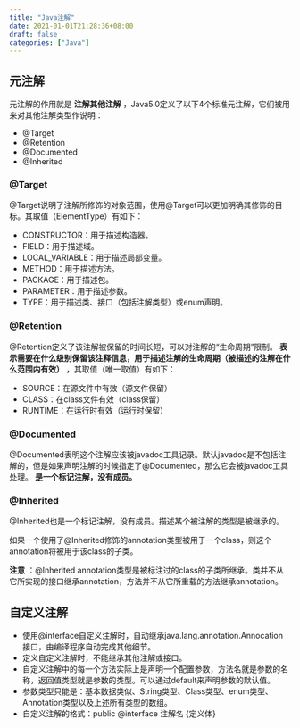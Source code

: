 ```yaml
---
title: "Java注解"
date: 2021-01-01T21:28:36+08:00
draft: false
categories: ["Java"]
---
```


## 元注解
元注解的作用就是 **注解其他注解** ，Java5.0定义了以下4个标准元注解，它们被用来对其他注解类型作说明：

- @Target
- @Retention
- @Documented
- @Inherited

### @Target
@Target说明了注解所修饰的对象范围，使用@Target可以更加明确其修饰的目标。其取值（ElementType）有如下：

- CONSTRUCTOR：用于描述构造器。
- FIELD：用于描述域。
- LOCAL_VARIABLE：用于描述局部变量。
- METHOD：用于描述方法。
- PACKAGE：用于描述包。
- PARAMETER：用于描述参数。
- TYPE：用于描述类、接口（包括注解类型）或enum声明。

### @Retention
@Retention定义了该注解被保留的时间长短，可以对注解的“生命周期”限制。 **表示需要在什么级别保留该注释信息，用于描述注解的生命周期（被描述的注解在什么范围内有效）** ，其取值（唯一取值）有如下：

- SOURCE：在源文件中有效（源文件保留）
- CLASS：在class文件有效（class保留）
- RUNTIME：在运行时有效（运行时保留）

### @Documented
@Documented表明这个注解应该被javadoc工具记录。默认javadoc是不包括注解的，但是如果声明注解的时候指定了@Documented，那么它会被javadoc工具处理。 **是一个标记注解，没有成员。**

### @Inherited
@Inherited也是一个标记注解，没有成员。描述某个被注解的类型是被继承的。

如果一个使用了@Inherited修饰的annotation类型被用于一个class，则这个annotation将被用于该class的子类。

**注意** ：@Inherited annotation类型是被标注过的class的子类所继承。类并不从它所实现的接口继承annotation，方法并不从它所重载的方法继承annotation。

## 自定义注解
- 使用@interface自定义注解时，自动继承java.lang.annotation.Annocation接口，由编译程序自动完成其他细节。
- 定义自定义注解时，不能继承其他注解或接口。
- 自定义注解中的每一个方法实际上是声明一个配置参数，方法名就是参数的名称，返回值类型就是参数的类型。可以通过default来声明参数的默认值。
- 参数类型只能是：基本数据类似、String类型、Class类型、enum类型、Annotation类型以及上述所有类型的数组。
- 自定义注解的格式：public @interface 注解名 {定义体}